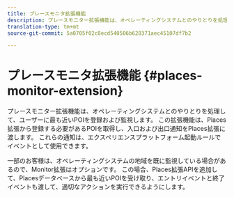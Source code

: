 ```yaml
---
title: プレースモニタ拡張機能
description: プレースモニター拡張機能は、オペレーティングシステムとのやりとりを処理して、ユーザーに最も近いPOIを登録および監視します。
translation-type: tm+mt
source-git-commit: 5a0705f02c8ecd540506b628371aec45107df7b2

---
```



# プレースモニタ拡張機能 {#places-monitor-extension}

プレースモニター拡張機能は、オペレーティングシステムとのやりとりを処理して、ユーザーに最も近いPOIを登録および監視します。 この拡張機能は、Places拡張から登録する必要があるPOIを取得し、入口および出口通知をPlaces拡張に渡します。 これらの通知は、エクスペリエンスプラットフォーム起動ルールでイベントとして使用できます。

一部のお客様は、オペレーティングシステムの地域を既に監視している場合があるので、Monitor拡張はオプションです。 この場合、Places拡張APIを追加して、Placesデータベースから最も近いPOIを受け取り、エントリイベントと終了イベントも渡して、適切なアクションを実行できるようにします。
